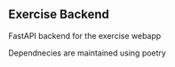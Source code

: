 ## Exercise Backend

FastAPI backend for the exercise webapp

Dependnecies are maintained using poetry

